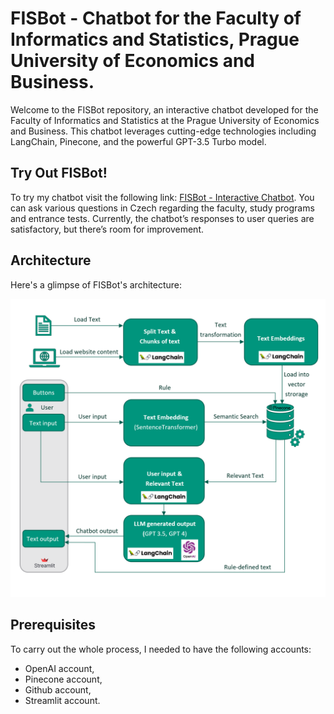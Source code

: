 # FISBot - Chatbot for the Faculty of Informatics and Statistics, Prague University of Economics and Business.

Welcome to the FISBot repository, an interactive chatbot developed for the Faculty of Informatics and Statistics at the Prague University of Economics and Business. This chatbot leverages cutting-edge technologies including LangChain, Pinecone, and the powerful GPT-3.5 Turbo model.
## Try Out FISBot!
To try my chatbot visit the following link: [FISBot - Interactive Chatbot](https://fisbot-uyhbasvxvgchkyf8dysbsy.streamlit.app/). You can ask various questions in Czech regarding the faculty, study programs and entrance tests. Currently, the chatbot’s responses to user queries are satisfactory, but there’s room for improvement.
## Architecture

Here's a glimpse of FISBot's architecture:

![FISBot Architecture](imgs/architecture.png)
## Prerequisites
To carry out the whole process, I needed to have the following accounts:
- OpenAI account,
- Pinecone account,
- Github account,
- Streamlit account.




